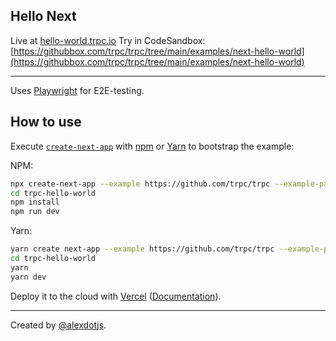 ## Hello Next

Live at [hello-world.trpc.io](https://hello-world.trpc.io)
Try in CodeSandbox: [https://githubbox.com/trpc/trpc/tree/main/examples/next-hello-world](https://githubbox.com/trpc/trpc/tree/main/examples/next-hello-world)

---

Uses [Playwright](https://playwright.dev/) for E2E-testing.

## How to use

Execute [`create-next-app`](https://github.com/vercel/next.js/tree/canary/packages/create-next-app) with [npm](https://docs.npmjs.com/cli/init) or [Yarn](https://yarnpkg.com/lang/en/docs/cli/create/) to bootstrap the example:

NPM:

```bash
npx create-next-app --example https://github.com/trpc/trpc --example-path examples/next-hello-world trpc-hello-world
cd trpc-hello-world
npm install
npm run dev
```

Yarn:

```bash
yarn create next-app --example https://github.com/trpc/trpc --example-path examples/next-hello-world trpc-hello-world
cd trpc-hello-world
yarn
yarn dev
```

Deploy it to the cloud with [Vercel](https://vercel.com/new?utm_source=github&utm_medium=readme&utm_campaign=next-example) ([Documentation](https://nextjs.org/docs/deployment)).

---

Created by [@alexdotjs](https://twitter.com/alexdotjs).
